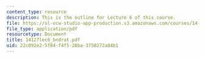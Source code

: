 ```yaml
---
content_type: resource
description: This is the outline for Lecture 6 of this course.
file: https://ol-ocw-studio-app-production.s3.amazonaws.com/courses/14-127-behavioral-economics-and-finance-spring-2004/22c092e25f84f4f528ba3758272a84b1_14127lec6_bndrat.pdf
file_type: application/pdf
resourcetype: Document
title: 14127lec6_bndrat.pdf
uid: 22c092e2-5f84-f4f5-28ba-3758272a84b1
---
```

